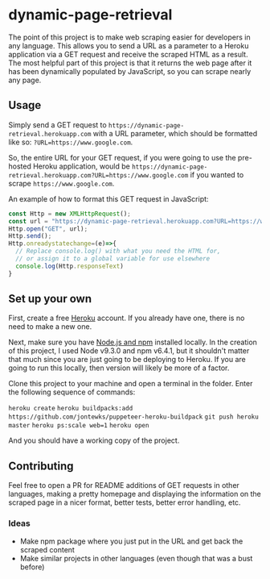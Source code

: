 # dynamic-page-retrieval

The point of this project is to make web scraping easier for developers in any language.
This allows you to send a URL as a parameter to a Heroku application via a GET request
and receive the scraped HTML as a result. The most helpful part of this project is that
it returns the web page after it has been dynamically populated by JavaScript, so you
can scrape nearly any page.

## Usage

Simply send a GET request to `https://dynamic-page-retrieval.herokuapp.com` with a URL
parameter, which should be formatted like so: `?URL=https://www.google.com`.

So, the entire URL for your GET request, if you were going to use the pre-hosted Heroku
application, would be `https://dynamic-page-retrieval.herokuapp.com?URL=https://www.google.com`
if you wanted to scrape `https://www.google.com`.

An example of how to format this GET request in JavaScript:
```javascript
const Http = new XMLHttpRequest();
const url = "https://dynamic-page-retrieval.herokuapp.com?URL=https://www.google.com";
Http.open("GET", url);
Http.send();
Http.onreadystatechange=(e)=>{
  // Replace console.log() with what you need the HTML for,
  // or assign it to a global variable for use elsewhere
  console.log(Http.responseText)
}
```

## Set up your own

First, create a free [Heroku](signup.heroku.com) account. If you already have one, there is
no need to make a new one.

Next, make sure you have [Node.js and npm](https://nodejs.org/en/download/) installed locally.
In the creation of this project, I used Node v9.3.0 and npm v6.4.1, but it shouldn't matter
that much since you are just going to be deploying to Heroku. If you are going to run this
locally, then version will likely be more of a factor.

Clone this project to your machine and open a terminal in the folder. Enter the following
sequence of commands:

`heroku create`
`heroku buildpacks:add https://github.com/jontewks/puppeteer-heroku-buildpack`
`git push heroku master`
`heroku ps:scale web=1`
`heroku open`

And you should have a working copy of the project.

## Contributing

Feel free to open a PR for README additions of GET requests in other languages, making a pretty
homepage and displaying the information on the scraped page in a nicer format, better tests,
better error handling, etc.

### Ideas
- Make npm package where you just put in the URL and get back the scraped content
- Make similar projects in other languages (even though that was a bust before)
